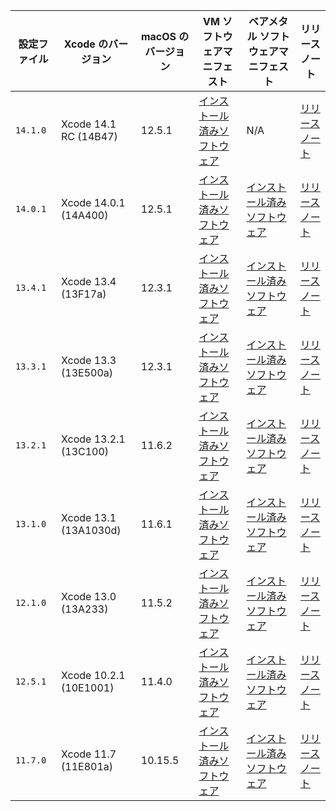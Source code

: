  | 設定ファイル   | Xcode のバージョン           | macOS のバージョン | VM ソフトウェアマニフェスト                                                                              | ベアメタル ソフトウェアマニフェスト                                                                                               | リリースノート                                                                  |
 | -------- | ---------------------- | ------------ | -------------------------------------------------------------------------------------------- | ---------------------------------------------------------------------------------------------------------------- | ------------------------------------------------------------------------ |
 | `14.1.0` | Xcode 14.1 RC (14B47)  | 12.5.1       | [インストール済みソフトウェア](https://circle-macos-docs.s3.amazonaws.com/image-manifest/v8973/index.html) | N/A                                                                                                              | [リリースノート](https://discuss.circleci.com/t/xcode-14-1-rc-released/45827)   |
 | `14.0.1` | Xcode 14.0.1 (14A400)  | 12.5.1       | [インストール済みソフトウェア](https://circle-macos-docs.s3.amazonaws.com/image-manifest/v8824/index.html) | [インストール済みソフトウェア](https://circle-macos-docs.s3.amazonaws.com/image-manifest/cci-macos-production-3134/index.html) | [リリースノート](https://discuss.circleci.com/t/xcode-14-0-1-rc-released/45424) |
 | `13.4.1` | Xcode 13.4 (13F17a)    | 12.3.1       | [インストール済みソフトウェア](https://circle-macos-docs.s3.amazonaws.com/image-manifest/v8094/index.html) | [インストール済みソフトウェア](https://circle-macos-docs.s3.amazonaws.com/image-manifest/cci-macos-production-2890/index.html) | [リリースノート](https://discuss.circleci.com/t/xcode-13-4-1-released/44328)    |
 | `13.3.1` | Xcode 13.3 (13E500a)   | 12.3.1       | [インストール済みソフトウェア](https://circle-macos-docs.s3.amazonaws.com/image-manifest/v7555/index.html) | [インストール済みソフトウェア](https://circle-macos-docs.s3.amazonaws.com/image-manifest/cci-macos-production-2718/index.html) | [リリースノート](https://discuss.circleci.com/t/xcode-13-3-1-released/43675)    |
 | `13.2.1` | Xcode 13.2.1 (13C100)  | 11.6.2       | [インストール済みソフトウェア](https://circle-macos-docs.s3.amazonaws.com/image-manifest/v6690/index.html) | [インストール済みソフトウェア](https://circle-macos-docs.s3.amazonaws.com/image-manifest/cci-macos-production-2243/index.html) | [リリースノート](https://discuss.circleci.com/t/xcode-13-2-1-released/42334)    |
 | `13.1.0` | Xcode 13.1 (13A1030d)  | 11.6.1       | [インストール済みソフトウェア](https://circle-macos-docs.s3.amazonaws.com/image-manifest/v6269/index.html) | [インストール済みソフトウェア](https://circle-macos-docs.s3.amazonaws.com/image-manifest/cci-macos-production-2218/index.html) | [リリースノート](https://discuss.circleci.com/t/xcode-13-1-rc-released/41577)   |
 | `12.1.0` | Xcode 13.0 (13A233)    | 11.5.2       | [インストール済みソフトウェア](https://circle-macos-docs.s3.amazonaws.com/image-manifest/v6052/index.html) | [インストール済みソフトウェア](https://circle-macos-docs.s3.amazonaws.com/image-manifest/cci-macos-production-1977/index.html) | [リリースノート](https://discuss.circleci.com/t/xcode-13-rc-released/41256)     |
 | `12.5.1` | Xcode 10.2.1 (10E1001) | 11.4.0       | [インストール済みソフトウェア](https://circle-macos-docs.s3.amazonaws.com/image-manifest/v5775/index.html) | [インストール済みソフトウェア](https://circle-macos-docs.s3.amazonaws.com/image-manifest/cci-macos-production-1964/index.html) | [リリースノート](https://discuss.circleci.com/t/xcode-12-5-1-released/40490)    |
 | `11.7.0` | Xcode 11.7 (11E801a)   | 10.15.5      | [インストール済みソフトウェア](https://circle-macos-docs.s3.amazonaws.com/image-manifest/v3587/index.html) | [インストール済みソフトウェア](https://circle-macos-docs.s3.amazonaws.com/image-manifest/cci-macos-production-2297/index.html) | [リリースノート](https://discuss.circleci.com/t/xcode-11-7-released/37312)      |
